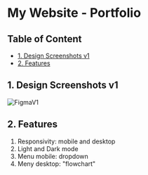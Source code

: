 # My Website - Portfolio <!-- omit in toc -->

## Table of Content <!-- omit in toc -->
- [1. Design Screenshots v1](#1-design-screenshots-v1)
- [2. Features](#2-features)

## 1. Design Screenshots v1

![FigmaV1](https://i.ibb.co/8gjSPJb/Home.png)

## 2. Features

1. Responsivity: mobile and desktop
2. Light and Dark mode
3. Menu mobile: dropdown
4. Meny desktop: "flowchart"